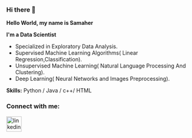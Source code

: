 ### Hi there 👋 
**Hello World, my name is Samaher**

**I'm a Data Scientist**

- Specialized in Exploratory Data Analysis.
- Supervised Machine Learning Algorithms( Linear Regression,Classification).
- Unsupervised Machine Learning( Natural Language Processing And Clustering).
- Deep Learning( Neural Networks and Images Preprocessing).


**Skills:** Python / Java / c++/ HTML 

### Connect with me:

[<img src='https://cdn.jsdelivr.net/npm/simple-icons@3.0.1/icons/linkedin.svg' alt='linkedin' height='40'>](https://www.linkedin.com/in/samaher-alhadi-b06269183/) 




<!--![Uploading download.png…]()

**samaher21/samaher21** is a ✨ _special_ ✨ repository because its `README.md` (this file) appears on your GitHub profile.

Here are some ideas to get you started:

- 🔭 I’m currently working on ...
- 🌱 I’m currently learning ...
- 👯 I’m looking to collaborate on ...
- 🤔 I’m looking for help with ...
- 💬 Ask me about ...
- 📫 How to reach me: ...
- 😄 Pronouns: ...
- ⚡ Fun fact: ...
-->
